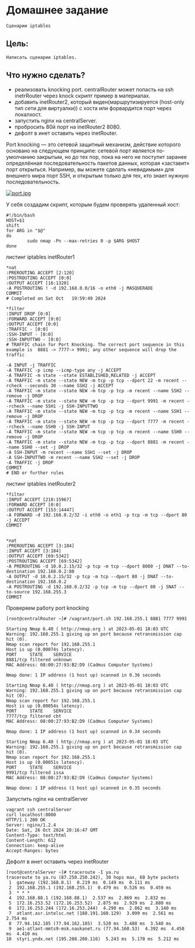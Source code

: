 # Домашнее задание
    Сценарии iptables

## Цель:
    Написать сценарии iptables.

## Что нужно сделать?

 - реализовать knocking port. centralRouter может попасть на ssh inetrRouter через knock скрипт
пример в материалах.
 - добавить inetRouter2, который виден(маршрутизируется (host-only тип сети для виртуалки)) с хоста или форвардится порт через локалхост.
 - запустить nginx на centralServer.
 - пробросить 80й порт на inetRouter2 8080.
 - дефолт в инет оставить через inetRouter.


Port knocking — это сетевой защитный механизм, действие которого основано на следующем принципе: сетевой порт является по-умолчанию закрытым, но до тех пор, пока на него не поступит заранее определённая последовательность пакетов данных, которая «заставит» порт открыться. Например, вы можете сделать «невидимым» для внешнего мира порт SSH, и открытым только для тех, кто знает нужную последовательность.

[![port.jpg](https://s.iimg.su/s/26/ujby94N5Xp4FUDaR73vVECGajmBWGBDDjyAkVVPT.jpg)](https://iimg.su/i/UbDWD)

У себя создадим скрипт, которым будем проверять удаленный хост:
~~~shell
#!/bin/bash
HOST=$1
shift
for ARG in "$@"
do
        sudo nmap -Pn --max-retries 0 -p $ARG $HOST
done
~~~

листинг iptables inetRouter1
~~~shell
*nat
:PREROUTING ACCEPT [2:120]
:POSTROUTING ACCEPT [0:0]
:OUTPUT ACCEPT [16:1320]
-A POSTROUTING ! -d 192.168.0.0/16 -o eth0 -j MASQUERADE
COMMIT
# Completed on Sat Oct   19:59:49 2024

*filter
:INPUT DROP [0:0]
:FORWARD ACCEPT [0:0]
:OUTPUT ACCEPT [0:0]
:TRAFFIC - [0:0]
:SSH-INPUT - [0:0]
:SSH-INPUTTWO - [0:0]
# TRAFFIC chain for Port Knocking. The correct port sequence in this example is  8881 -> 7777-> 9991; any other sequence will drop the traffic

-A INPUT -j TRAFFIC
-A TRAFFIC -p icmp --icmp-type any -j ACCEPT
-A TRAFFIC -m state --state ESTABLISHED,RELATED -j ACCEPT
-A TRAFFIC -m state --state NEW -m tcp -p tcp --dport 22 -m recent --rcheck --seconds 30 --name SSH2 -j ACCEPT
-A TRAFFIC -m state --state NEW -m tcp -p tcp -m recent --name SSH2 --remove -j DROP
-A TRAFFIC -m state --state NEW -m tcp -p tcp --dport 9991 -m recent --rcheck --name SSH1 -j SSH-INPUTTWO
-A TRAFFIC -m state --state NEW -m tcp -p tcp -m recent --name SSH1 --remove -j DROP
-A TRAFFIC -m state --state NEW -m tcp -p tcp --dport 7777 -m recent --rcheck --name SSH0 -j SSH-INPUT
-A TRAFFIC -m state --state NEW -m tcp -p tcp -m recent --name SSH0 --remove -j DROP
-A TRAFFIC -m state --state NEW -m tcp -p tcp --dport 8881 -m recent --name SSH0 --set -j DROP
-A SSH-INPUT -m recent --name SSH1 --set -j DROP
-A SSH-INPUTTWO -m recent --name SSH2 --set -j DROP
-A TRAFFIC -j DROP
COMMIT
# END or further rules
~~~

листинг iptables inetRouter2
~~~shell
*filter
:INPUT ACCEPT [218:15967]
:FORWARD ACCEPT [0:0]
:OUTPUT ACCEPT [153:14447]
-A FORWARD -d 192.168.0.2/32 -i eth0 -o eth1 -p tcp -m tcp --dport 80 -j ACCEPT
COMMIT


*nat
:PREROUTING ACCEPT [3:184]
:INPUT ACCEPT [3:184]
:OUTPUT ACCEPT [69:5342]
:POSTROUTING ACCEPT [69:5342]
-A PREROUTING -d 10.0.2.15/32 -p tcp -m tcp --dport 8080 -j DNAT --to-destination 192.168.0.2:80
-A OUTPUT -d 10.0.2.15/32 -p tcp -m tcp --dport 80 -j DNAT --to-destination 192.168.0.2
-A POSTROUTING -d 192.168.0.2/32 -p tcp -m tcp --dport 80 -j SNAT --to-source 192.168.255.3
COMMIT
~~~

Проверяем работу port knocking
~~~shell
[root@centralRouter ~]# /vagrant/port.sh 192.168.255.1 8881 7777 9991

Starting Nmap 6.40 ( http://nmap.org ) at 2023-05-01 18:03 UTC
Warning: 192.168.255.1 giving up on port because retransmission cap hit (0).
Nmap scan report for 192.168.255.1
Host is up (0.00074s latency).
PORT     STATE    SERVICE
8881/tcp filtered unknown
MAC Address: 08:00:27:93:B2:D9 (Cadmus Computer Systems)

Nmap done: 1 IP address (1 host up) scanned in 0.36 seconds

Starting Nmap 6.40 ( http://nmap.org ) at 2023-05-01 18:03 UTC
Warning: 192.168.255.1 giving up on port because retransmission cap hit (0).
Nmap scan report for 192.168.255.1
Host is up (0.00054s latency).
PORT     STATE    SERVICE
7777/tcp filtered cbt
MAC Address: 08:00:27:93:B2:D9 (Cadmus Computer Systems)

Nmap done: 1 IP address (1 host up) scanned in 0.34 seconds

Starting Nmap 6.40 ( http://nmap.org ) at 2023-05-01 18:03 UTC
Warning: 192.168.255.1 giving up on port because retransmission cap hit (0).
Nmap scan report for 192.168.255.1
Host is up (0.00051s latency).
PORT     STATE    SERVICE
9991/tcp filtered issa
MAC Address: 08:00:27:93:B2:D9 (Cadmus Computer Systems)

Nmap done: 1 IP address (1 host up) scanned in 0.35 seconds
~~~
Запустить nginx на centralServer
~~~shell
vagrant ssh centralServer
curl localhost:8080
HTTP/1.1 200 OK
Server: nginx/1.2.4
Date: Sat, 26 Oct 2024 20:16:47 GMT
Content-Type: text/html
Content-Length: 612
Connection: keep-alive
Accept-Ranges: bytes
~~~

Дефолт в инет оставить через inetRouter
~~~shell
[root@centralServer ~]# traceroute -I ya.ru
traceroute to ya.ru (87.250.250.242), 30 hops max, 60 byte packets
 1  gateway (192.168.0.1)  0.219 ms  0.149 ms  0.111 ms
 2  192.168.255.1 (192.168.255.1)  0.479 ms  0.526 ms  0.459 ms
 3  * * *
 4  192.168.88.1 (192.168.88.1)  2.537 ms  2.869 ms  2.832 ms
 5  172.16.253.52 (172.16.253.52)  2.875 ms  2.929 ms  2.880 ms
 6  172.16.253.244 (172.16.253.244)  4.290 ms  2.862 ms  3.140 ms
 7  atlant.asr.intelsc.net (188.191.160.129)  3.099 ms  2.561 ms  2.754 ms
 8  77.94.162.185 (77.94.162.185)  3.520 ms  3.488 ms  3.540 ms
 9  ae1-atlant-mmts9-msk.naukanet.ru (77.94.160.53)  4.392 ms  4.458 ms  4.410 ms
10  styri.yndx.net (195.208.208.116)  5.243 ms  5.170 ms  5.212 ms
~~~
